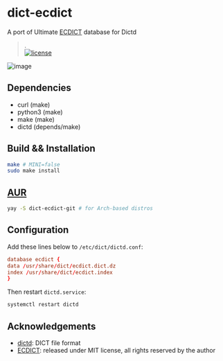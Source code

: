 # dict-ecdict

A port of Ultimate [ECDICT] database for Dictd
>.<br>
[![license]](/LICENSE)

![image](https://user-images.githubusercontent.com/17917040/87878103-c1ee5480-ca14-11ea-80a2-2f5322a43e01.png)

## Dependencies

* curl (make)
* python3 (make)
* make (make)
* dictd (depends/make)

## Build && Installation

```bash
make # MINI=false
sudo make install
```

## [AUR](https://aur.archlinux.org/packages/dict-ecdict-git/)

```bash
yay -S dict-ecdict-git # for Arch-based distros
```

## Configuration

Add these lines below to `/etc/dict/dictd.conf`:

```conf
database ecdict {
data /usr/share/dict/ecdict.dict.dz
index /usr/share/dict/ecdict.index
}
```

Then restart `dictd.service`:

```bash
systemctl restart dictd
```

## Acknowledgements

* [dictd]: DICT file format
* [ECDICT]: released under MIT license, all rights reserved by the author

[dictd]:https://en.wikipedia.org/wiki/DICT
[ECDICT]:https://github.com/skywind3000/ECDICT-ultimate
[license]:https://img.shields.io/badge/license-MIT-purple.svg

